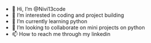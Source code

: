 - 👋 Hi, I’m @Nivi13code
- 👀 I’m interested in coding and project building
- 🌱 I’m currently learning python
- 💞️ I’m looking to collaborate on mini projects on python
- 📫 How to reach me through my linkedin

<!---
Nivi13code/Nivi13code is a ✨ special ✨ repository because its `README.md` (this file) appears on your GitHub profile.
You can click the Preview link to take a look at your changes.
--->
